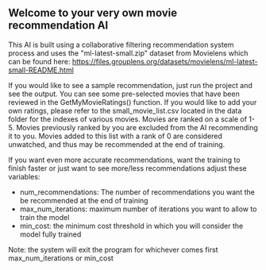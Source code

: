 ## Welcome to your very own movie recommendation AI

This AI is built using a collaborative filtering recommendation system process and uses the "ml-latest-small.zip" dataset from Movielens which
can be found here: https://files.grouplens.org/datasets/movielens/ml-latest-small-README.html

If you would like to see a sample recommendation, just run the project and see the output. You can see some pre-selected movies that have been
reviewed in the GetMyMovieRatings() function. If you would like to add your own ratings, please refer to the small_movie_list.csv located in 
the data folder for the indexes of various movies. Movies are ranked on a scale of 1-5. Movies previously ranked by you are excluded from the 
AI recommending it to you. Movies added to this list with a rank of 0 are considered unwatched, and thus may be recommended at the end of 
training.

If you want even more accurate recommendations, want the training to finish faster or just want to see more/less recommendations adjust these
variables:
  - num_recommendations: The number of recommendations you want the be recommended at the end of training
  - max_num_iterations: maximum number of iterations you want to allow to train the model
  - min_cost: the minimum cost threshold in which you will consider the model fully trained

Note: the system will exit the program for whichever comes first max_num_iterations or min_cost
